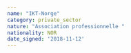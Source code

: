 ```yaml
---
name: "IKT-Norge"
category: private_sector
nature: "Association professionnelle "
nationality: NOR
date_signed: '2018-11-12'
---
```

    